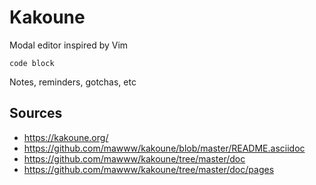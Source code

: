 # Kakoune
Modal editor inspired by Vim

```
code block
```
Notes, reminders, gotchas, etc

## Sources
- https://kakoune.org/
- https://github.com/mawww/kakoune/blob/master/README.asciidoc
- https://github.com/mawww/kakoune/tree/master/doc
- https://github.com/mawww/kakoune/tree/master/doc/pages

